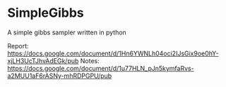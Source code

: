 SimpleGibbs
===========

A simple gibbs sampler written in python

Report: https://docs.google.com/document/d/1Hn6YWNLh04oci2IJsGix9oe0hY-xjLH3UcTJhvAdEGk/pub
Notes: https://docs.google.com/document/d/1u77HLN_pJn5kymfaRvs-a2MUU1aF6rASNy-mhRDPGPU/pub

